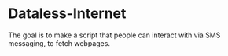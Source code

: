 # Dataless-Internet
The goal is to make a script that people can interact with via SMS messaging, to fetch webpages.
